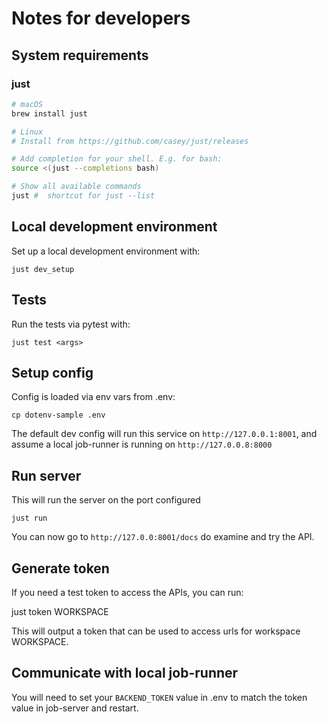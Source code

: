 # Notes for developers

## System requirements

### just

```sh
# macOS
brew install just

# Linux
# Install from https://github.com/casey/just/releases

# Add completion for your shell. E.g. for bash:
source <(just --completions bash)

# Show all available commands
just #  shortcut for just --list
```


## Local development environment


Set up a local development environment with:
```
just dev_setup
```

## Tests
Run the tests via pytest with:
```
just test <args>
```


## Setup config

Config is loaded via env vars from .env:

`cp dotenv-sample .env`

The default dev config will run this service on `http://127.0.0.1:8001`, and
assume a local job-runner is running on `http://127.0.0.8:8000`


## Run server

This will run the server on the port configured

`just run`

You can now go to `http://127.0.0:8001/docs` do examine and try the API.


## Generate token

If you need a test token to access the APIs, you can run:

just token WORKSPACE

This will output a token that can be used to access urls for workspace
WORKSPACE.


## Communicate with local job-runner

You will need to set your `BACKEND_TOKEN` value in .env to match the token value in
job-server and restart.
